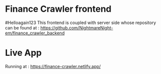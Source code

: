 # Finance Crawler frontend
#Helloagain123
This frontend is coupled with server side whose repository can be found at : https://github.com/NightmareNight-em/finance_crawler_backend

# Live App
Running at : https://finance-crawler.netlify.app/

